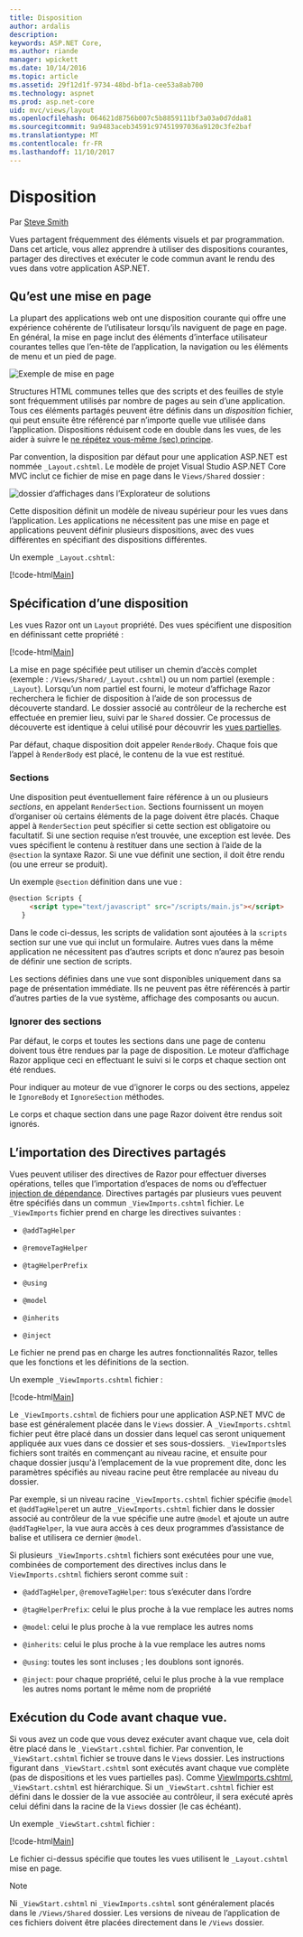 ```yaml
---
title: Disposition
author: ardalis
description: 
keywords: ASP.NET Core,
ms.author: riande
manager: wpickett
ms.date: 10/14/2016
ms.topic: article
ms.assetid: 29f12d1f-9734-48bd-bf1a-cee53a8ab700
ms.technology: aspnet
ms.prod: asp.net-core
uid: mvc/views/layout
ms.openlocfilehash: 064621d8756b007c5b8859111bf3a03a0d7dda81
ms.sourcegitcommit: 9a9483aceb34591c97451997036a9120c3fe2baf
ms.translationtype: MT
ms.contentlocale: fr-FR
ms.lasthandoff: 11/10/2017
---
```

# <a name="layout"></a>Disposition

Par [Steve Smith](https://ardalis.com/)

Vues partagent fréquemment des éléments visuels et par programmation. Dans cet article, vous allez apprendre à utiliser des dispositions courantes, partager des directives et exécuter le code commun avant le rendu des vues dans votre application ASP.NET.

## <a name="what-is-a-layout"></a>Qu’est une mise en page

La plupart des applications web ont une disposition courante qui offre une expérience cohérente de l’utilisateur lorsqu’ils naviguent de page en page. En général, la mise en page inclut des éléments d’interface utilisateur courantes telles que l’en-tête de l’application, la navigation ou les éléments de menu et un pied de page.

![Exemple de mise en page](layout/_static/page-layout.png)

Structures HTML communes telles que des scripts et des feuilles de style sont fréquemment utilisés par nombre de pages au sein d’une application. Tous ces éléments partagés peuvent être définis dans un *disposition* fichier, qui peut ensuite être référencé par n’importe quelle vue utilisée dans l’application. Dispositions réduisent code en double dans les vues, de les aider à suivre le [ne répétez vous-même (sec) principe](http://deviq.com/don-t-repeat-yourself/).

Par convention, la disposition par défaut pour une application ASP.NET est nommée `_Layout.cshtml`. Le modèle de projet Visual Studio ASP.NET Core MVC inclut ce fichier de mise en page dans le `Views/Shared` dossier :

![dossier d’affichages dans l’Explorateur de solutions](layout/_static/web-project-views.png)

Cette disposition définit un modèle de niveau supérieur pour les vues dans l’application. Les applications ne nécessitent pas une mise en page et applications peuvent définir plusieurs dispositions, avec des vues différentes en spécifiant des dispositions différentes.

Un exemple `_Layout.cshtml`:

[!code-html[Main](../../common/samples/WebApplication1/Views/Shared/_Layout.cshtml?highlight=42,66)]

## <a name="specifying-a-layout"></a>Spécification d’une disposition

Les vues Razor ont un `Layout` propriété. Des vues spécifient une disposition en définissant cette propriété :

[!code-html[Main](../../common/samples/WebApplication1/Views/_ViewStart.cshtml?highlight=2)]

La mise en page spécifiée peut utiliser un chemin d’accès complet (exemple : `/Views/Shared/_Layout.cshtml`) ou un nom partiel (exemple : `_Layout`). Lorsqu’un nom partiel est fourni, le moteur d’affichage Razor recherchera le fichier de disposition à l’aide de son processus de découverte standard. Le dossier associé au contrôleur de la recherche est effectuée en premier lieu, suivi par le `Shared` dossier. Ce processus de découverte est identique à celui utilisé pour découvrir les [vues partielles](partial.md).

Par défaut, chaque disposition doit appeler `RenderBody`. Chaque fois que l’appel à `RenderBody` est placé, le contenu de la vue est restitué.

<a name="layout-sections-label"></a>

### <a name="sections"></a>Sections

Une disposition peut éventuellement faire référence à un ou plusieurs *sections*, en appelant `RenderSection`. Sections fournissent un moyen d’organiser où certains éléments de la page doivent être placés. Chaque appel à `RenderSection` peut spécifier si cette section est obligatoire ou facultatif. Si une section requise n’est trouvée, une exception est levée. Des vues spécifient le contenu à restituer dans une section à l’aide de la `@section` la syntaxe Razor. Si une vue définit une section, il doit être rendu (ou une erreur se produit).

Un exemple `@section` définition dans une vue :

```html
@section Scripts {
     <script type="text/javascript" src="/scripts/main.js"></script>
   }
   ```

Dans le code ci-dessus, les scripts de validation sont ajoutées à la `scripts` section sur une vue qui inclut un formulaire. Autres vues dans la même application ne nécessitent pas d’autres scripts et donc n’aurez pas besoin de définir une section de scripts.

Les sections définies dans une vue sont disponibles uniquement dans sa page de présentation immédiate. Ils ne peuvent pas être référencés à partir d’autres parties de la vue système, affichage des composants ou aucun.

### <a name="ignoring-sections"></a>Ignorer des sections

Par défaut, le corps et toutes les sections dans une page de contenu doivent tous être rendues par la page de disposition. Le moteur d’affichage Razor applique ceci en effectuant le suivi si le corps et chaque section ont été rendues.

Pour indiquer au moteur de vue d’ignorer le corps ou des sections, appelez le `IgnoreBody` et `IgnoreSection` méthodes.

Le corps et chaque section dans une page Razor doivent être rendus soit ignorés.

<a name="viewimports"></a>

## <a name="importing-shared-directives"></a>L’importation des Directives partagés

Vues peuvent utiliser des directives de Razor pour effectuer diverses opérations, telles que l’importation d’espaces de noms ou d’effectuer [injection de dépendance](dependency-injection.md). Directives partagés par plusieurs vues peuvent être spécifiés dans un commun `_ViewImports.cshtml` fichier. Le `_ViewImports` fichier prend en charge les directives suivantes :

* `@addTagHelper`

* `@removeTagHelper`

* `@tagHelperPrefix`

* `@using`

* `@model`

* `@inherits`

* `@inject`

Le fichier ne prend pas en charge les autres fonctionnalités Razor, telles que les fonctions et les définitions de la section.

Un exemple `_ViewImports.cshtml` fichier :

[!code-html[Main](../../common/samples/WebApplication1/Views/_ViewImports.cshtml)]

Le `_ViewImports.cshtml` de fichiers pour une application ASP.NET MVC de base est généralement placée dans le `Views` dossier. A `_ViewImports.cshtml` fichier peut être placé dans un dossier dans lequel cas seront uniquement appliquée aux vues dans ce dossier et ses sous-dossiers. `_ViewImports`les fichiers sont traités en commençant au niveau racine, et ensuite pour chaque dossier jusqu'à l’emplacement de la vue proprement dite, donc les paramètres spécifiés au niveau racine peut être remplacée au niveau du dossier.

Par exemple, si un niveau racine `_ViewImports.cshtml` fichier spécifie `@model` et `@addTagHelper`et un autre `_ViewImports.cshtml` fichier dans le dossier associé au contrôleur de la vue spécifie une autre `@model` et ajoute un autre `@addTagHelper`, la vue aura accès à ces deux programmes d’assistance de balise et utilisera ce dernier `@model`.

Si plusieurs `_ViewImports.cshtml` fichiers sont exécutées pour une vue, combinées de comportement des directives inclus dans le `ViewImports.cshtml` fichiers seront comme suit :

* `@addTagHelper`, `@removeTagHelper`: tous s’exécuter dans l’ordre

* `@tagHelperPrefix`: celui le plus proche à la vue remplace les autres noms

* `@model`: celui le plus proche à la vue remplace les autres noms

* `@inherits`: celui le plus proche à la vue remplace les autres noms

* `@using`: toutes les sont incluses ; les doublons sont ignorés.

* `@inject`: pour chaque propriété, celui le plus proche à la vue remplace les autres noms portant le même nom de propriété

<a name="viewstart"></a>

## <a name="running-code-before-each-view"></a>Exécution du Code avant chaque vue.

Si vous avez un code que vous devez exécuter avant chaque vue, cela doit être placé dans le `_ViewStart.cshtml` fichier. Par convention, le `_ViewStart.cshtml` fichier se trouve dans le `Views` dossier. Les instructions figurant dans `_ViewStart.cshtml` sont exécutés avant chaque vue complète (pas de dispositions et les vues partielles pas). Comme [ViewImports.cshtml](xref:mvc/views/layout#viewimports), `_ViewStart.cshtml` est hiérarchique. Si un `_ViewStart.cshtml` fichier est défini dans le dossier de la vue associée au contrôleur, il sera exécuté après celui défini dans la racine de la `Views` dossier (le cas échéant).

Un exemple `_ViewStart.cshtml` fichier :

[!code-html[Main](../../common/samples/WebApplication1/Views/_ViewStart.cshtml)]

Le fichier ci-dessus spécifie que toutes les vues utilisent le `_Layout.cshtml` mise en page.

> [!NOTE]
> Ni `_ViewStart.cshtml` ni `_ViewImports.cshtml` sont généralement placés dans le `/Views/Shared` dossier. Les versions de niveau de l’application de ces fichiers doivent être placées directement dans le `/Views` dossier.
